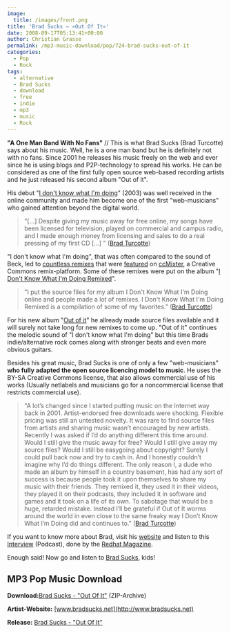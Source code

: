 ```yaml
---
image:
  title: /images/front.png
title: 'Brad Sucks – »Out Of It«'
date: 2008-09-17T05:13:41+00:00
author: Christian Grasse
permalink: /mp3-music-download/pop/724-brad-sucks-out-of-it
categories:
  - Pop
  - Rock
tags:
  - alternative
  - Brad Sucks
  - download
  - free
  - indie
  - mp3
  - music
  - Rock
---
```

**"A One Man Band With No Fans"** // This is what Brad Sucks (Brad Turcotte) says about his music. Well, he is a one man band but he is definitely not with no fans. Since 2001 he releases his music freely on the web and ever since he is using blogs and P2P-technology to spread his works. He can be considered as one of the first fully open source web-based recording artists and he just released his second album "Out of it". <!--more-->

<!--adsense-->

His debut "[I don't know what I'm doing](http://www.bradsucks.net/albums/i_dont_know/)" (2003) was well received in the online community and made him become one of the first "web-musicians" who gained attention beyond the digital world.

> "[...] Despite giving my music away for free online, my songs have been licensed for television, played on commercial and campus radio, and I made enough money from licensing and sales to do a real pressing of my first CD [...] " ([Brad Turcotte](http://www.bradsucks.net/about/#what))

"I don't know what I'm doing", that was often compared to the sound of Beck, led to [countless remixes](http://www.bradsucks.net/you/?type=remix) that were [featured](http://ccmixter.org/people/bradsucks) on [ccMixter](http://ccmixter.org/), a Creative Commons remix-platform. Some of these remixes were put on the album "[I Don't Know What I'm Doing Remixed](http://www.bradsucks.net/albums/i_dont_know_remixed/)".

> "I put the source files for my album I Don't Know What I'm Doing online and people made a lot of remixes. I Don't Know What I'm Doing Remixed is a compilation of some of my favorites." ([Brad Turcotte](http://www.bradsucks.net/albums/i_dont_know_remixed/))

For his new album "[Out of it](http://www.bradsucks.net/albums/out_of_it/)" he allready made source files available and it will surely not take long for new remixes to come up. "Out of it" continues the melodic sound of "I don't know what I'm doing" but this time Brads indie/alternative rock comes along with stronger beats and even more obvious guitars.

Besides his great music, Brad Sucks is one of only a few "web-musicians" **who fully adapted the open source licencing model to music**. He uses the BY-SA Creative Commons license, that also allows commercial use of his works (Usually netlabels and musicians go for a noncommercial license that restricts commercial use).

> "A lot’s changed since I started putting music on the Internet way back in 2001. Artist-endorsed free downloads were shocking. Flexible pricing was still an untested novelty. It was rare to find source files from artists and sharing music wasn’t encouraged by new artists. Recently I was asked if I’d do anything different this time around. Would I still give the music away for free? Would I still give away my source files? Would I still be easygoing about copyright? Surely I could pull back now and try to cash in. And I honestly couldn’t imagine why I’d do things different. The only reason I, a dude who made an album by himself in a country basement, has had any sort of success is because people took it upon themselves to share my music with their friends. They remixed it, they used it in their videos, they played it on their podcasts, they included it in software and games and it took on a life of its own. To sabotage that would be a huge, retarded mistake. Instead I’ll be grateful if Out of It worms around the world in even close to the same freaky way I Don’t Know What I’m Doing did and continues to." ([Brad Turcotte](http://www.bradsucks.net/archives/2008/09/08/out-of-it/))

If you want to know more about Brad, visit his [website](http://www.bradsucks.net) and listen to this [Interview](http://www.redhat.com/f/mp3/061406_bradsucks_gdk.mp3) (Podcast), done by the [Redhat Magazine](http://www.redhat.com/magazine/020jun06/features/podcast_bradsucks/).

Enough said! Now go and listen to [Brad Sucks](http://www.bradsucks.net), kids!

## MP3 Pop Music Download

**Download:**[Brad Sucks - "Out Of It"](http://media.bradsucks.net/albums/brad_sucks_-_out_of_it_mp3_128.zip) (ZIP-Archive)
  
**Artist-Website:** [www.bradsucks.net](http://www.bradsucks.net)
  
**Release:** [Brad Sucks - "Out Of It"](http://www.bradsucks.net/albums/out_of_it/)